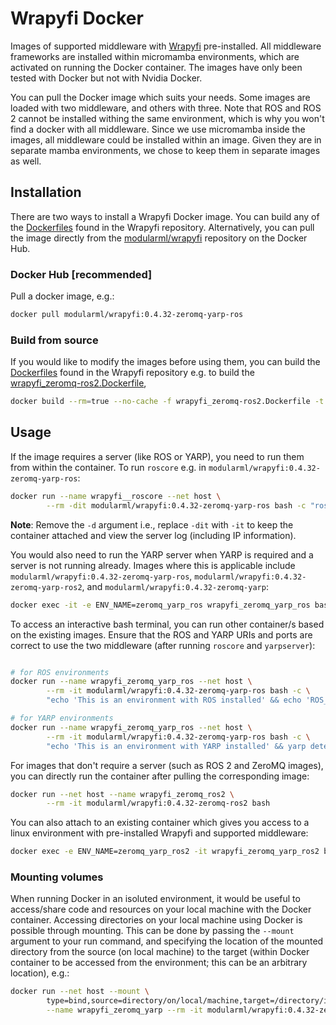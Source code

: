 # Wrapyfi Docker

Images of supported middleware with [Wrapyfi](https://github.com/fabawi/wrapyfi) pre-installed. All middleware frameworks are installed within micromamba environments, which are activated on running the Docker container. The images have only been tested with Docker but not with Nvidia Docker.

You can pull the Docker image which suits your needs. Some images are loaded with two middleware, and others with three. Note that ROS and ROS 2 cannot be installed withing the same environment, which is why you won't find a docker with all middleware. Since we use micromamba inside the images, all middleware could be installed within an image. Given they are in separate mamba environments, we chose to keep them in separate images as well.

## Installation

There are two ways to install a Wrapyfi Docker image. You can build any of the [Dockerfiles](https://github.com/fabawi/wrapyfi/tree/main/dockerfiles) found in the Wrapyfi repository. Alternatively, you can pull the image directly from the [modularml/wrapyfi](https://hub.docker.com/repository/docker/modularml/wrapyfi) repository on the Docker Hub.

### Docker Hub [recommended]

Pull a docker image, e.g.: 

```bash
docker pull modularml/wrapyfi:0.4.32-zeromq-yarp-ros
```

### Build from source 

If you would like to modify the images before using them, you can build the [Dockerfiles](https://github.com/fabawi/wrapyfi/tree/main/dockerfiles) found in the Wrapyfi repository e.g. to build the [wrapyfi_zeromq-ros2.Dockerfile](https://github.com/fabawi/wrapyfi/blob/dev/dockerfiles/wrapyfi_zeromq-ros2.Dockerfile),

```bash
docker build --rm=true --no-cache -f wrapyfi_zeromq-ros2.Dockerfile -t wrapyfi-zeromq-ros2 .
```

## Usage

If the image requires a server (like ROS or YARP), you need to run them from within the container. To run `roscore` e.g. in `modularml/wrapyfi:0.4.32-zeromq-yarp-ros`:

```bash
docker run --name wrapyfi__roscore --net host \
        --rm -dit modularml/wrapyfi:0.4.32-zeromq-yarp-ros bash -c "roscore"
```

   **Note**: Remove the `-d` argument i.e., replace `-dit` with `-it` to keep the container attached and view the server log (including IP information).

You would also need to run the YARP server when YARP is required and a server is not running already. Images where this is applicable include `modularml/wrapyfi:0.4.32-zeromq-yarp-ros`, `modularml/wrapyfi:0.4.32-zeromq-yarp-ros2`, and `modularml/wrapyfi:0.4.32-zeromq-yarp`:

```bash
docker exec -it -e ENV_NAME=zeromq_yarp_ros wrapyfi_zeromq_yarp_ros bash -c "yarpserver"
``` 

To access an interactive bash terminal, you can run other container/s based on the existing images. Ensure that the ROS and YARP URIs and ports are correct to use the two middleware (after running `roscore` and `yarpserver`):

```bash

# for ROS environments
docker run --name wrapyfi_zeromq_yarp_ros --net host \
        --rm -it modularml/wrapyfi:0.4.32-zeromq-yarp-ros bash -c \
        "echo 'This is an environment with ROS installed' && echo 'ROS_MASTER_URI: `$ROS_MASTER_URI`'; bash"

# for YARP environments
docker run --name wrapyfi_zeromq_yarp_ros --net host \
        --rm -it modularml/wrapyfi:0.4.32-zeromq-yarp-ros bash -c \
        "echo 'This is an environment with YARP installed' && yarp detect --write && yarp name list; bash"

```

For images that don't require a server (such as ROS 2 and ZeroMQ images), you can directly run the container after pulling the corresponding image:

```bash
docker run --net host --name wrapyfi_zeromq_ros2 \
        --rm -it modularml/wrapyfi:0.4.32-zeromq-ros2 bash
```

You can also attach to an existing container which gives you access to a linux environment with pre-installed Wrapyfi and supported middleware:

```bash
docker exec -e ENV_NAME=zeromq_yarp_ros2 -it wrapyfi_zeromq_yarp_ros2 bash
```

### Mounting volumes

When running Docker in an isoluted environment, it would be useful to access/share code and resources on your local machine with the Docker container. Accessing directories on your local machine using Docker is possible through mounting. This can be done by passing the `--mount` argument to your run command, and specifying the location of the mounted directory from the source (on local machine) to the target (within Docker container to be accessed from the environment; this can be an arbitrary location), e.g.:

```bash
docker run --net host --mount \
        type=bind,source=directory/on/local/machine,target=/directory/in/docker/container \
        --name wrapyfi_zeromq_yarp --rm -it modularml/wrapyfi:0.4.32-zeromq-yarp
``` 
